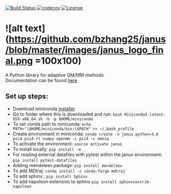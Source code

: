 [![Build Status](https://travis-ci.org/CCQC/janus.svg?branch=master)](https://travis-ci.org/CCQC/janus)
[![codecov](https://codecov.io/gh/CCQC/janus/branch/master/graph/badge.svg)](https://codecov.io/gh/CCQC/janus)
[![License](https://img.shields.io/badge/License-BSD%203--Clause-blue.svg)](https://opensource.org/licenses/BSD-3-Clause)

# ![alt text](https://github.com/bzhang25/janus/blob/master/images/janus_logo_final.png =100x100) 
A Python library for adaptive QM/MM methods <br/>
Documentation can be found [here](https://ccqc.github.io/janus/)

## Set up steps: 
* Download miniconda [installer](https://conda.io/docs/user-guide/install/macos.html)
* Go to folder where this is downloaded and run: `bash Miniconda3-latest-OSX-x86_64.sh -b -p $HOME/miniconda`
* To set conda path to miniconda: `echo PATH="\$HOME/miniconda/bin:\$PATH" >> ~/.bash_profile`
* Create environment in miniconda: `conda create -n janus python=3.6 psi4 psi4-rt numpy openmm -c psi4 -c omnia`
* To activate the environment: `source activate janus`
* To install locally: `pip install -e .`
* For reading external datafiles with pytest within the janus environment: `pip install pytest-datafiles` 
* Adding mendeleev package: `pip install mendeleev` 
* To add MDtraj: `conda install -c conda-forge mdtraj`
* To add sphinx : `pip install Sphinx`
* To add napoleon extension to sphinx `pip install sphinxcontrib-napoleon`


